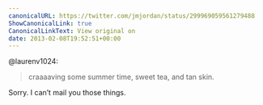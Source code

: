 ```yaml
---
canonicalURL: https://twitter.com/jmjordan/status/299969059561279488
ShowCanonicalLink: true
CanonicalLinkText: View original on
date: 2013-02-08T19:52:51+00:00
---
```

@laurenv1024:

> craaaaving some summer time, sweet tea, and tan skin.

Sorry. I can’t mail you those things.